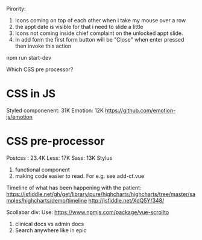 Pirority:

1. Icons coming on top of each other when i take my mouse over a row
2. the appt date is visible for that i need to slide a little
3. Icons not coming inside chief complaint on the unlocked appt slide.
4. In add form the first form button will be "Close" when enter pressed then invoke this action

npm run start-dev

Which CSS pre processor?

# CSS in JS

Styled componenent: 31K
Emotion: 12K https://github.com/emotion-js/emotion

# CSS pre-processor

Postcss : 23.4K
Less: 17K
Sass: 13K
Stylus

1. functional component
2. making code easier to read. For e.g. see add-ct.vue

Timeline of what has been happening with the patient:
https://jsfiddle.net/gh/get/library/pure/highcharts/highcharts/tree/master/samples/highcharts/demo/timeline
http://jsfiddle.net/XdQ5Y/348/

Scollabar div:
Use: https://www.npmjs.com/package/vue-scrollto

1. clinical docs vs admin docs
2. Search anywhere like in epic
